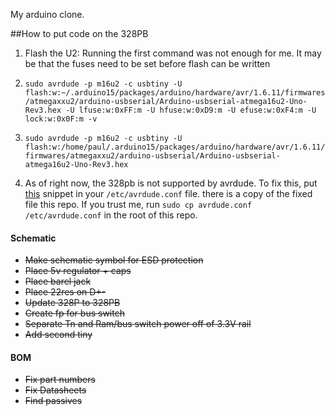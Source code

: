 My arduino clone.

##How to put code on the 328PB

1. Flash the U2:
  Running the first command was not enough for me. It may be that the fuses need to be set before flash can be written
  1. ```sudo avrdude -p m16u2 -c usbtiny -U flash:w:~/.arduino15/packages/arduino/hardware/avr/1.6.11/firmwares/atmegaxxu2/arduino-usbserial/Arduino-usbserial-atmega16u2-Uno-Rev3.hex -U lfuse:w:0xFF:m -U hfuse:w:0xD9:m -U efuse:w:0xF4:m -U lock:w:0x0F:m -v```
  2. ```sudo avrdude -p m16u2 -c usbtiny -U flash:w:/home/paul/.arduino15/packages/arduino/hardware/avr/1.6.11/firmwares/atmegaxxu2/arduino-usbserial/Arduino-usbserial-atmega16u2-Uno-Rev3.hex```

2. As of right now, the 328pb is not supported by avrdude. To fix this, put [this](https://savannah.nongnu.org/bugs/?48237) snippet in your `/etc/avrdude.conf` file. there is a copy of the fixed file this repo. If you trust me, run `sudo cp avrdude.conf /etc/avrdude.conf` in the root of this repo.



#### Schematic
* ~~Make schematic symbol for ESD protection~~
* ~~Place 5v regulator + caps~~
* ~~Place barel jack~~
* ~~Place 22res on D+-~~
* ~~Update 328P to 328PB~~
* ~~Create fp for bus switch~~
* ~~Separate Tn and Ram/bus switch power off of 3.3V rail~~
* ~~Add second tiny~~

#### BOM
* ~~Fix part numbers~~
* ~~Fix Datasheets~~
* ~~Find passives~~
